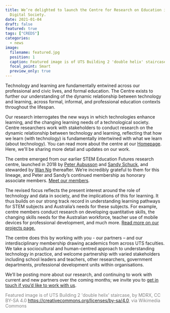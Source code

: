 ```yaml
---
title: We’re delighted to launch the Centre for Research on Education in a
  Digital Society.
date: 2021-01-04
draft: false
featured: true
tags: ["CREDS"]
categories:
  - news
image:
  filename: featured.jpg
  position: 1
  caption: Featured image is of UTS Building 2 'double helix' staircase, by MDRX, CC BY-SA 4.0 <https://creativecommons.org/licenses/by-sa/4.0>, via Wikimedia Commons
  focal_point: Smart
  preview_only: true
---
```


<!--StartFragment-->

Technology and learning are fundamentally entwined across our professional and civic lives, and formal education. The Centre exists to further our understanding of the dynamic relationship between technology and learning, across formal, informal, and professional education contexts throughout the lifespan.

Our research interrogates the new ways in which technologies enhance learning, and the changing learning needs of a technological society. Centre researchers work with stakeholders to conduct research on the dynamic relationship between technology and learning, reflecting that how we learn (with technology) is fundamentally intertwined with what we learn (about technology). You can read more about the centre at our [Homepage](https://www.uts.edu.au/research-and-teaching/our-research/centre-research-education-digital-society). Here, we'll be sharing more detail and updates on our work.

The centre emerged from our earlier STEM Education Futures research centre, launched in 2018 by [Peter Aubusson](https://www.uts.edu.au/staff/peter.aubusson) and [Sandy Schuck](https://www.uts.edu.au/staff/sandy.schuck), and stewarded by [Wan Ng](https://www.uts.edu.au/staff/wan.ng) thereafter. We’re incredibly grateful to them for this lineage, and Peter and Sandy’s continued membership as honorary associate members. [Meet our members](https://www.uts.edu.au/research-and-teaching/our-research/centre-research-education-digital-society/meet-team).

The revised focus reflects the present interest around the role of technology and data in society, and the implications of this for learning. It thus builds on our strong track record in understanding learning pathways for STEM subjects and Australia’s needs for these subjects. For example, centre members conduct research on developing quantitative skills, the changing skills needs for the Australian workforce, teacher use of mobile devices for professional development, and much more. [Read more on our projects page.](https://www.uts.edu.au/research-and-teaching/our-research/centre-research-education-digital-society/our-research)

The centre does this by working with you - our partners – and our interdisciplinary membership drawing academics from across UTS faculties. We take a sociocultural and human-centred approach to understanding technology in practice, and welcome partnership with varied stakeholders including school leaders and teachers, other researchers, government departments, professional development units within organisations.

We’ll be posting more about our research, and continuing to work with current and new partners over the coming months; we invite you to [get in touch if you’d like to work with us](https://www.uts.edu.au/research-and-teaching/our-research/centre-research-education-digital-society/work-us).

<!--EndFragment-->

<span style="color:grey">Featured image is of UTS Building 2 'double helix' staircase, by MDRX, CC BY-SA 4.0 <https://creativecommons.org/licenses/by-sa/4.0>, via Wikimedia Commons</span>